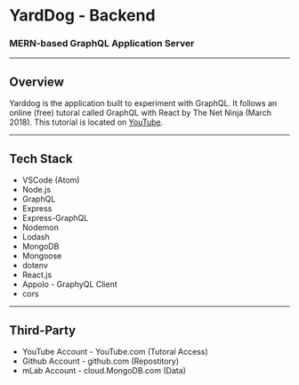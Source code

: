 # YardDog - Backend

### MERN-based GraphQL Application Server

---

## **Overview**

Yarddog is the application built to experiment with GraphQL.
It follows an online (free) tutoral called GraphQL with React by The Net Ninja (March 2018).
This tutorial is located on [YouTube](https://youtu.be/Y0lDGjwRYKw).

---

## **Tech Stack**

- VSCode (Atom)
- Node.js
- GraphQL
- Express
- Express-GraphQL
- Nodemon
- Lodash
- MongoDB
- Mongoose
- dotenv
- React.js
- Appolo - GraphyQL Client
- cors

---

## **Third-Party**

- YouTube Account - YouTube.com (Tutoral Access)
- Github Account - github.com (Repostitory)
- mLab Account - cloud.MongoDB.com (Data)
